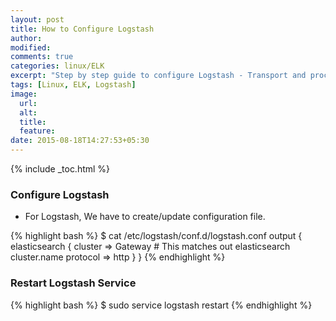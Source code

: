 ```yaml
---
layout: post
title: How to Configure Logstash
author:
modified:
comments: true
categories: linux/ELK
excerpt: "Step by step guide to configure Logstash - Transport and process your logs, events, or other data"
tags: [Linux, ELK, Logstash]
image:
  url:
  alt:
  title:
  feature:
date: 2015-08-18T14:27:53+05:30
---
```


{% include _toc.html %}

### Configure Logstash

* For Logstash, We have to create/update configuration file.

{% highlight bash %}
$ cat /etc/logstash/conf.d/logstash.conf
output {
  elasticsearch {
    cluster  => Gateway # This matches out elasticsearch cluster.name
    protocol => http
  }
}
{% endhighlight %}


### Restart Logstash Service

{% highlight bash %}
$ sudo service logstash restart
{% endhighlight %}
